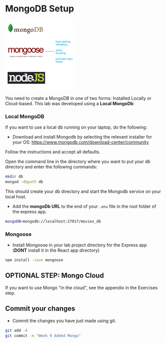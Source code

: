 # MongoDB Setup

![Mongoose](./img/download.png)

You need to create a MongoDB in one of two forms: Installed Locally or Cloud-based. This lab was developed using a **Local MongoDb**: 


### Local MongoDB
If you want to use a local db running on your laptop, do the following:

+ Download and install Mongodb by selecting the relevant installer for your OS: https://www.mongodb.com/download-center/community

Follow the instructions and accept all defaults.

Open the  command line in the directory where you want to put your db directory and enter the following commands:

```bash
mkdir db
mongod -dbpath db
```

This should create your db directory and start the Mongodb service on your local host.

- Add the **mongoDb URL** to the end of your ``.env`` file in the root folder of the express app. 

```bash
mongoDB=mongodb://localhost:27017/movies_db
```

### Mongoose

+ Install Mongoose in your lab project directory for the Express app (**DONT** install it in the React app directory) 

```bash
npm install -save mongoose
```


## OPTIONAL STEP: Mongo Cloud

If you want to use Mongo "in the cloud", see the appendix in the Exercises step.

## Commit your changes

- Commit the changes you have just made using git.

~~~bash
git add -A
git commit -m "Week 9 Added Mongo"
~~~
